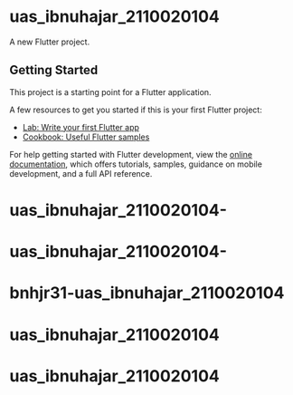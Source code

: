 # uas_ibnuhajar_2110020104

A new Flutter project.

## Getting Started

This project is a starting point for a Flutter application.

A few resources to get you started if this is your first Flutter project:

- [Lab: Write your first Flutter app](https://docs.flutter.dev/get-started/codelab)
- [Cookbook: Useful Flutter samples](https://docs.flutter.dev/cookbook)

For help getting started with Flutter development, view the
[online documentation](https://docs.flutter.dev/), which offers tutorials,
samples, guidance on mobile development, and a full API reference.
# uas_ibnuhajar_2110020104-
# uas_ibnuhajar_2110020104-
# bnhjr31-uas_ibnuhajar_2110020104
# uas_ibnuhajar_2110020104
# uas_ibnuhajar_2110020104
